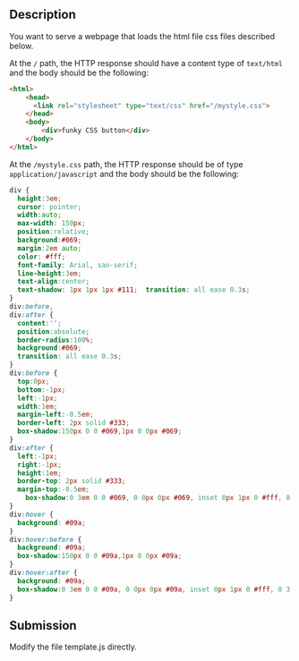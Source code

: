 ## Description
You want to serve a webpage that loads the html file css files described below.

At the `/` path, the HTTP response should have a content type of `text/html` and the body should be the following:

```html
<html>
    <head>
      <link rel="stylesheet" type="text/css" href="/mystyle.css">
    </head>
    <body>
        <div>funky CSS button</div>
    </body>
</html>
```

At the `/mystyle.css` path, the HTTP response should be of type `application/javascript` and the body should be the following:

```css
div {
  height:3em;
  cursor: pointer;
  width:auto;
  max-width: 150px;
  position:relative;
  background:#069;
  margin:2em auto;
  color: #fff;
  font-family: Arial, san-serif;
  line-height:3em;
  text-align:center;
  text-shadow: 1px 1px 1px #111;  transition: all ease 0.3s;
}
div:before,
div:after {
  content:'';
  position:absolute;
  border-radius:100%;
  background:#069;
  transition: all ease 0.3s;
}
div:before {
  top:0px;
  bottom:-1px;
  left:-1px;
  width:1em;
  margin-left:-0.5em;
  border-left: 2px solid #333;
  box-shadow:150px 0 0 #069,1px 0 0px #069;
}
div:after {
  left:-1px;
  right:-1px;
  height:1em;
  border-top: 2px solid #333;
  margin-top:-0.5em;
    box-shadow:0 3em 0 0 #069, 0 0px 0px #069, inset 0px 1px 0 #fff, 0 3.5em 0 0 #ccc;
}
div:hover {
  background: #09a;
}
div:hover:before {
  background: #09a; 
  box-shadow:150px 0 0 #09a,1px 0 0px #09a;
}
div:hover:after {
  background: #09a;
  box-shadow:0 3em 0 0 #09a, 0 0px 0px #09a, inset 0px 1px 0 #fff, 0 3.5em 0 0 #ccc; 
}
```

## Submission
Modify the file template.js directly.

